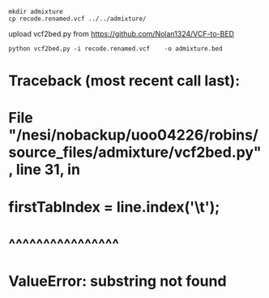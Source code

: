 ```
mkdir admixture
cp recode.renamed.vcf ../../admixture/
```
upload vcf2bed.py from https://github.com/Nolan1324/VCF-to-BED
```
python vcf2bed.py -i recode.renamed.vcf    -o admixture.bed
```
#  Traceback (most recent call last):

#    File "/nesi/nobackup/uoo04226/robins/source_files/admixture/vcf2bed.py", line 31, in <module>
  
#      firstTabIndex = line.index('\t');
    
#                      ^^^^^^^^^^^^^^^^
                    
#  ValueError: substring not found
